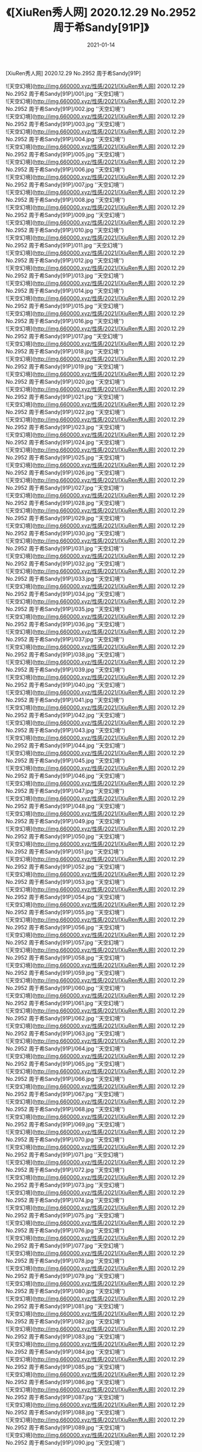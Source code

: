 ﻿---
layout: post
title:  《[XiuRen秀人网] 2020.12.29 No.2952 周于希Sandy[91P]》
date:   2021-01-14
img: http://img.660000.xyz/性感/2021/[XiuRen秀人网] 2020.12.29 No.2952 周于希Sandy[91P]/000.jpg
categories: [美女, 性感, 泳衣]
---

[XiuRen秀人网] 2020.12.29 No.2952 周于希Sandy[91P]



![天空幻境](http://img.660000.xyz/性感/2021/[XiuRen秀人网] 2020.12.29 No.2952 周于希Sandy[91P]/001.jpg ''天空幻境'') <br>
![天空幻境](http://img.660000.xyz/性感/2021/[XiuRen秀人网] 2020.12.29 No.2952 周于希Sandy[91P]/002.jpg ''天空幻境'') <br>
![天空幻境](http://img.660000.xyz/性感/2021/[XiuRen秀人网] 2020.12.29 No.2952 周于希Sandy[91P]/003.jpg ''天空幻境'') <br>
![天空幻境](http://img.660000.xyz/性感/2021/[XiuRen秀人网] 2020.12.29 No.2952 周于希Sandy[91P]/004.jpg ''天空幻境'') <br>
![天空幻境](http://img.660000.xyz/性感/2021/[XiuRen秀人网] 2020.12.29 No.2952 周于希Sandy[91P]/005.jpg ''天空幻境'') <br>
![天空幻境](http://img.660000.xyz/性感/2021/[XiuRen秀人网] 2020.12.29 No.2952 周于希Sandy[91P]/006.jpg ''天空幻境'') <br>
![天空幻境](http://img.660000.xyz/性感/2021/[XiuRen秀人网] 2020.12.29 No.2952 周于希Sandy[91P]/007.jpg ''天空幻境'') <br>
![天空幻境](http://img.660000.xyz/性感/2021/[XiuRen秀人网] 2020.12.29 No.2952 周于希Sandy[91P]/008.jpg ''天空幻境'') <br>
![天空幻境](http://img.660000.xyz/性感/2021/[XiuRen秀人网] 2020.12.29 No.2952 周于希Sandy[91P]/009.jpg ''天空幻境'') <br>
![天空幻境](http://img.660000.xyz/性感/2021/[XiuRen秀人网] 2020.12.29 No.2952 周于希Sandy[91P]/010.jpg ''天空幻境'') <br>
![天空幻境](http://img.660000.xyz/性感/2021/[XiuRen秀人网] 2020.12.29 No.2952 周于希Sandy[91P]/011.jpg ''天空幻境'') <br>
![天空幻境](http://img.660000.xyz/性感/2021/[XiuRen秀人网] 2020.12.29 No.2952 周于希Sandy[91P]/012.jpg ''天空幻境'') <br>
![天空幻境](http://img.660000.xyz/性感/2021/[XiuRen秀人网] 2020.12.29 No.2952 周于希Sandy[91P]/013.jpg ''天空幻境'') <br>
![天空幻境](http://img.660000.xyz/性感/2021/[XiuRen秀人网] 2020.12.29 No.2952 周于希Sandy[91P]/014.jpg ''天空幻境'') <br>
![天空幻境](http://img.660000.xyz/性感/2021/[XiuRen秀人网] 2020.12.29 No.2952 周于希Sandy[91P]/015.jpg ''天空幻境'') <br>
![天空幻境](http://img.660000.xyz/性感/2021/[XiuRen秀人网] 2020.12.29 No.2952 周于希Sandy[91P]/016.jpg ''天空幻境'') <br>
![天空幻境](http://img.660000.xyz/性感/2021/[XiuRen秀人网] 2020.12.29 No.2952 周于希Sandy[91P]/017.jpg ''天空幻境'') <br>
![天空幻境](http://img.660000.xyz/性感/2021/[XiuRen秀人网] 2020.12.29 No.2952 周于希Sandy[91P]/018.jpg ''天空幻境'') <br>
![天空幻境](http://img.660000.xyz/性感/2021/[XiuRen秀人网] 2020.12.29 No.2952 周于希Sandy[91P]/019.jpg ''天空幻境'') <br>
![天空幻境](http://img.660000.xyz/性感/2021/[XiuRen秀人网] 2020.12.29 No.2952 周于希Sandy[91P]/020.jpg ''天空幻境'') <br>
![天空幻境](http://img.660000.xyz/性感/2021/[XiuRen秀人网] 2020.12.29 No.2952 周于希Sandy[91P]/021.jpg ''天空幻境'') <br>
![天空幻境](http://img.660000.xyz/性感/2021/[XiuRen秀人网] 2020.12.29 No.2952 周于希Sandy[91P]/022.jpg ''天空幻境'') <br>
![天空幻境](http://img.660000.xyz/性感/2021/[XiuRen秀人网] 2020.12.29 No.2952 周于希Sandy[91P]/023.jpg ''天空幻境'') <br>
![天空幻境](http://img.660000.xyz/性感/2021/[XiuRen秀人网] 2020.12.29 No.2952 周于希Sandy[91P]/024.jpg ''天空幻境'') <br>
![天空幻境](http://img.660000.xyz/性感/2021/[XiuRen秀人网] 2020.12.29 No.2952 周于希Sandy[91P]/025.jpg ''天空幻境'') <br>
![天空幻境](http://img.660000.xyz/性感/2021/[XiuRen秀人网] 2020.12.29 No.2952 周于希Sandy[91P]/026.jpg ''天空幻境'') <br>
![天空幻境](http://img.660000.xyz/性感/2021/[XiuRen秀人网] 2020.12.29 No.2952 周于希Sandy[91P]/027.jpg ''天空幻境'') <br>
![天空幻境](http://img.660000.xyz/性感/2021/[XiuRen秀人网] 2020.12.29 No.2952 周于希Sandy[91P]/028.jpg ''天空幻境'') <br>
![天空幻境](http://img.660000.xyz/性感/2021/[XiuRen秀人网] 2020.12.29 No.2952 周于希Sandy[91P]/029.jpg ''天空幻境'') <br>
![天空幻境](http://img.660000.xyz/性感/2021/[XiuRen秀人网] 2020.12.29 No.2952 周于希Sandy[91P]/030.jpg ''天空幻境'') <br>
![天空幻境](http://img.660000.xyz/性感/2021/[XiuRen秀人网] 2020.12.29 No.2952 周于希Sandy[91P]/031.jpg ''天空幻境'') <br>
![天空幻境](http://img.660000.xyz/性感/2021/[XiuRen秀人网] 2020.12.29 No.2952 周于希Sandy[91P]/032.jpg ''天空幻境'') <br>
![天空幻境](http://img.660000.xyz/性感/2021/[XiuRen秀人网] 2020.12.29 No.2952 周于希Sandy[91P]/033.jpg ''天空幻境'') <br>
![天空幻境](http://img.660000.xyz/性感/2021/[XiuRen秀人网] 2020.12.29 No.2952 周于希Sandy[91P]/034.jpg ''天空幻境'') <br>
![天空幻境](http://img.660000.xyz/性感/2021/[XiuRen秀人网] 2020.12.29 No.2952 周于希Sandy[91P]/035.jpg ''天空幻境'') <br>
![天空幻境](http://img.660000.xyz/性感/2021/[XiuRen秀人网] 2020.12.29 No.2952 周于希Sandy[91P]/036.jpg ''天空幻境'') <br>
![天空幻境](http://img.660000.xyz/性感/2021/[XiuRen秀人网] 2020.12.29 No.2952 周于希Sandy[91P]/037.jpg ''天空幻境'') <br>
![天空幻境](http://img.660000.xyz/性感/2021/[XiuRen秀人网] 2020.12.29 No.2952 周于希Sandy[91P]/038.jpg ''天空幻境'') <br>
![天空幻境](http://img.660000.xyz/性感/2021/[XiuRen秀人网] 2020.12.29 No.2952 周于希Sandy[91P]/039.jpg ''天空幻境'') <br>
![天空幻境](http://img.660000.xyz/性感/2021/[XiuRen秀人网] 2020.12.29 No.2952 周于希Sandy[91P]/040.jpg ''天空幻境'') <br>
![天空幻境](http://img.660000.xyz/性感/2021/[XiuRen秀人网] 2020.12.29 No.2952 周于希Sandy[91P]/041.jpg ''天空幻境'') <br>
![天空幻境](http://img.660000.xyz/性感/2021/[XiuRen秀人网] 2020.12.29 No.2952 周于希Sandy[91P]/042.jpg ''天空幻境'') <br>
![天空幻境](http://img.660000.xyz/性感/2021/[XiuRen秀人网] 2020.12.29 No.2952 周于希Sandy[91P]/043.jpg ''天空幻境'') <br>
![天空幻境](http://img.660000.xyz/性感/2021/[XiuRen秀人网] 2020.12.29 No.2952 周于希Sandy[91P]/044.jpg ''天空幻境'') <br>
![天空幻境](http://img.660000.xyz/性感/2021/[XiuRen秀人网] 2020.12.29 No.2952 周于希Sandy[91P]/045.jpg ''天空幻境'') <br>
![天空幻境](http://img.660000.xyz/性感/2021/[XiuRen秀人网] 2020.12.29 No.2952 周于希Sandy[91P]/046.jpg ''天空幻境'') <br>
![天空幻境](http://img.660000.xyz/性感/2021/[XiuRen秀人网] 2020.12.29 No.2952 周于希Sandy[91P]/047.jpg ''天空幻境'') <br>
![天空幻境](http://img.660000.xyz/性感/2021/[XiuRen秀人网] 2020.12.29 No.2952 周于希Sandy[91P]/048.jpg ''天空幻境'') <br>
![天空幻境](http://img.660000.xyz/性感/2021/[XiuRen秀人网] 2020.12.29 No.2952 周于希Sandy[91P]/049.jpg ''天空幻境'') <br>
![天空幻境](http://img.660000.xyz/性感/2021/[XiuRen秀人网] 2020.12.29 No.2952 周于希Sandy[91P]/050.jpg ''天空幻境'') <br>
![天空幻境](http://img.660000.xyz/性感/2021/[XiuRen秀人网] 2020.12.29 No.2952 周于希Sandy[91P]/051.jpg ''天空幻境'') <br>
![天空幻境](http://img.660000.xyz/性感/2021/[XiuRen秀人网] 2020.12.29 No.2952 周于希Sandy[91P]/052.jpg ''天空幻境'') <br>
![天空幻境](http://img.660000.xyz/性感/2021/[XiuRen秀人网] 2020.12.29 No.2952 周于希Sandy[91P]/053.jpg ''天空幻境'') <br>
![天空幻境](http://img.660000.xyz/性感/2021/[XiuRen秀人网] 2020.12.29 No.2952 周于希Sandy[91P]/054.jpg ''天空幻境'') <br>
![天空幻境](http://img.660000.xyz/性感/2021/[XiuRen秀人网] 2020.12.29 No.2952 周于希Sandy[91P]/055.jpg ''天空幻境'') <br>
![天空幻境](http://img.660000.xyz/性感/2021/[XiuRen秀人网] 2020.12.29 No.2952 周于希Sandy[91P]/056.jpg ''天空幻境'') <br>
![天空幻境](http://img.660000.xyz/性感/2021/[XiuRen秀人网] 2020.12.29 No.2952 周于希Sandy[91P]/057.jpg ''天空幻境'') <br>
![天空幻境](http://img.660000.xyz/性感/2021/[XiuRen秀人网] 2020.12.29 No.2952 周于希Sandy[91P]/058.jpg ''天空幻境'') <br>
![天空幻境](http://img.660000.xyz/性感/2021/[XiuRen秀人网] 2020.12.29 No.2952 周于希Sandy[91P]/059.jpg ''天空幻境'') <br>
![天空幻境](http://img.660000.xyz/性感/2021/[XiuRen秀人网] 2020.12.29 No.2952 周于希Sandy[91P]/060.jpg ''天空幻境'') <br>
![天空幻境](http://img.660000.xyz/性感/2021/[XiuRen秀人网] 2020.12.29 No.2952 周于希Sandy[91P]/061.jpg ''天空幻境'') <br>
![天空幻境](http://img.660000.xyz/性感/2021/[XiuRen秀人网] 2020.12.29 No.2952 周于希Sandy[91P]/062.jpg ''天空幻境'') <br>
![天空幻境](http://img.660000.xyz/性感/2021/[XiuRen秀人网] 2020.12.29 No.2952 周于希Sandy[91P]/063.jpg ''天空幻境'') <br>
![天空幻境](http://img.660000.xyz/性感/2021/[XiuRen秀人网] 2020.12.29 No.2952 周于希Sandy[91P]/064.jpg ''天空幻境'') <br>
![天空幻境](http://img.660000.xyz/性感/2021/[XiuRen秀人网] 2020.12.29 No.2952 周于希Sandy[91P]/065.jpg ''天空幻境'') <br>
![天空幻境](http://img.660000.xyz/性感/2021/[XiuRen秀人网] 2020.12.29 No.2952 周于希Sandy[91P]/066.jpg ''天空幻境'') <br>
![天空幻境](http://img.660000.xyz/性感/2021/[XiuRen秀人网] 2020.12.29 No.2952 周于希Sandy[91P]/067.jpg ''天空幻境'') <br>
![天空幻境](http://img.660000.xyz/性感/2021/[XiuRen秀人网] 2020.12.29 No.2952 周于希Sandy[91P]/068.jpg ''天空幻境'') <br>
![天空幻境](http://img.660000.xyz/性感/2021/[XiuRen秀人网] 2020.12.29 No.2952 周于希Sandy[91P]/069.jpg ''天空幻境'') <br>
![天空幻境](http://img.660000.xyz/性感/2021/[XiuRen秀人网] 2020.12.29 No.2952 周于希Sandy[91P]/070.jpg ''天空幻境'') <br>
![天空幻境](http://img.660000.xyz/性感/2021/[XiuRen秀人网] 2020.12.29 No.2952 周于希Sandy[91P]/071.jpg ''天空幻境'') <br>
![天空幻境](http://img.660000.xyz/性感/2021/[XiuRen秀人网] 2020.12.29 No.2952 周于希Sandy[91P]/072.jpg ''天空幻境'') <br>
![天空幻境](http://img.660000.xyz/性感/2021/[XiuRen秀人网] 2020.12.29 No.2952 周于希Sandy[91P]/073.jpg ''天空幻境'') <br>
![天空幻境](http://img.660000.xyz/性感/2021/[XiuRen秀人网] 2020.12.29 No.2952 周于希Sandy[91P]/074.jpg ''天空幻境'') <br>
![天空幻境](http://img.660000.xyz/性感/2021/[XiuRen秀人网] 2020.12.29 No.2952 周于希Sandy[91P]/075.jpg ''天空幻境'') <br>
![天空幻境](http://img.660000.xyz/性感/2021/[XiuRen秀人网] 2020.12.29 No.2952 周于希Sandy[91P]/076.jpg ''天空幻境'') <br>
![天空幻境](http://img.660000.xyz/性感/2021/[XiuRen秀人网] 2020.12.29 No.2952 周于希Sandy[91P]/077.jpg ''天空幻境'') <br>
![天空幻境](http://img.660000.xyz/性感/2021/[XiuRen秀人网] 2020.12.29 No.2952 周于希Sandy[91P]/078.jpg ''天空幻境'') <br>
![天空幻境](http://img.660000.xyz/性感/2021/[XiuRen秀人网] 2020.12.29 No.2952 周于希Sandy[91P]/079.jpg ''天空幻境'') <br>
![天空幻境](http://img.660000.xyz/性感/2021/[XiuRen秀人网] 2020.12.29 No.2952 周于希Sandy[91P]/080.jpg ''天空幻境'') <br>
![天空幻境](http://img.660000.xyz/性感/2021/[XiuRen秀人网] 2020.12.29 No.2952 周于希Sandy[91P]/081.jpg ''天空幻境'') <br>
![天空幻境](http://img.660000.xyz/性感/2021/[XiuRen秀人网] 2020.12.29 No.2952 周于希Sandy[91P]/082.jpg ''天空幻境'') <br>
![天空幻境](http://img.660000.xyz/性感/2021/[XiuRen秀人网] 2020.12.29 No.2952 周于希Sandy[91P]/083.jpg ''天空幻境'') <br>
![天空幻境](http://img.660000.xyz/性感/2021/[XiuRen秀人网] 2020.12.29 No.2952 周于希Sandy[91P]/084.jpg ''天空幻境'') <br>
![天空幻境](http://img.660000.xyz/性感/2021/[XiuRen秀人网] 2020.12.29 No.2952 周于希Sandy[91P]/085.jpg ''天空幻境'') <br>
![天空幻境](http://img.660000.xyz/性感/2021/[XiuRen秀人网] 2020.12.29 No.2952 周于希Sandy[91P]/086.jpg ''天空幻境'') <br>
![天空幻境](http://img.660000.xyz/性感/2021/[XiuRen秀人网] 2020.12.29 No.2952 周于希Sandy[91P]/087.jpg ''天空幻境'') <br>
![天空幻境](http://img.660000.xyz/性感/2021/[XiuRen秀人网] 2020.12.29 No.2952 周于希Sandy[91P]/088.jpg ''天空幻境'') <br>
![天空幻境](http://img.660000.xyz/性感/2021/[XiuRen秀人网] 2020.12.29 No.2952 周于希Sandy[91P]/089.jpg ''天空幻境'') <br>
![天空幻境](http://img.660000.xyz/性感/2021/[XiuRen秀人网] 2020.12.29 No.2952 周于希Sandy[91P]/090.jpg ''天空幻境'') <br>